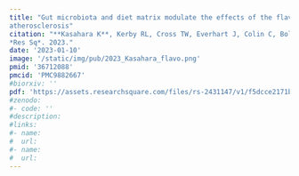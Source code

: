 ```yaml
---
title: "Gut microbiota and diet matrix modulate the effects of the flavonoid quercetin on 
atherosclerosis"
citation: "**Kasahara K**, Kerby RL, Cross TW, Everhart J, Colin C, Bolling B, Bäckhed F, Rey F. 
*Res Sq*. 2023."
date: '2023-01-10'
image: '/static/img/pub/2023_Kasahara_flavo.png'
pmid: '36712088'
pmcid: 'PMC9882667'
#biorxiv: ''
pdf: 'https://assets.researchsquare.com/files/rs-2431147/v1/f5dcce2171ba3312a519cf9f.pdf?c=1673391677'
#zenodo: 
#- code: ''
#description: 
#links:
#- name: 
#  url: 
#- name:
#  url:
---
```


